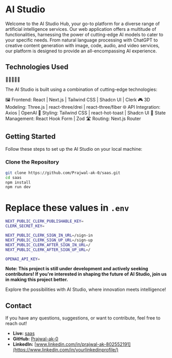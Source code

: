 # AI Studio

Welcome to the AI Studio Hub, your go-to platform for a diverse range of artificial intelligence services. Our web application offers a multitude of functionalities, harnessing the power of cutting-edge AI models to cater to your specific needs. From natural language processing with ChatGPT to creative content generation with image, code, audio, and video services, our platform is designed to provide an all-encompassing AI experience.

## Technologies Used

🚀🎨🤖🔗🌐

The AI Studio is built using a combination of cutting-edge technologies:

🖼️ Frontend: React | Next.js | Tailwind CSS | Shadcn UI | Clerk
🎮 3D Modeling: Three.js | react-three/drei | react-three/fiber
🌐 API Integration: Axios | OpenAI
💅 Styling: Tailwind CSS | react-hot-toast | Shadcn UI
🔄 State Management: React Hook Form | Zod
🛣️ Routing: Next.js Router

## Getting Started

Follow these steps to set up the AI Studio on your local machine:

### Clone the Repository

```bash
git clone https://github.com/Prajwal-ak-0/saas.git
cd saas
npm install
npm run dev
```

# Replace these values in `.env`

```bash
NEXT_PUBLIC_CLERK_PUBLISHABLE_KEY=
CLERK_SECRET_KEY=

NEXT_PUBLIC_CLERK_SIGN_IN_URL=/sign-in
NEXT_PUBLIC_CLERK_SIGN_UP_URL=/sign-up
NEXT_PUBLIC_CLERK_AFTER_SIGN_IN_URL=/
NEXT_PUBLIC_CLERK_AFTER_SIGN_UP_URL=/

OPENAI_API_KEY=
```

**Note: This project is still under development and actively seeking contributors! If you're interested in shaping the future of AI Studio, join us in making this project better.**

Explore the possibilities with AI Studio, where innovation meets intelligence!

## Contact

If you have any questions, suggestions, or want to contribute, feel free to reach out!

- **Live:** [saas](https://saas-gules-ten.vercel.app/)
- **GitHub:** [Prajwal-ak-0](https://github.com/Prajwal-ak-0)
- **LinkedIn:** [www.linkedin.com/in/prajwal-ak-802552191](https://www.linkedin.com/in/yourlinkedinprofile/)

